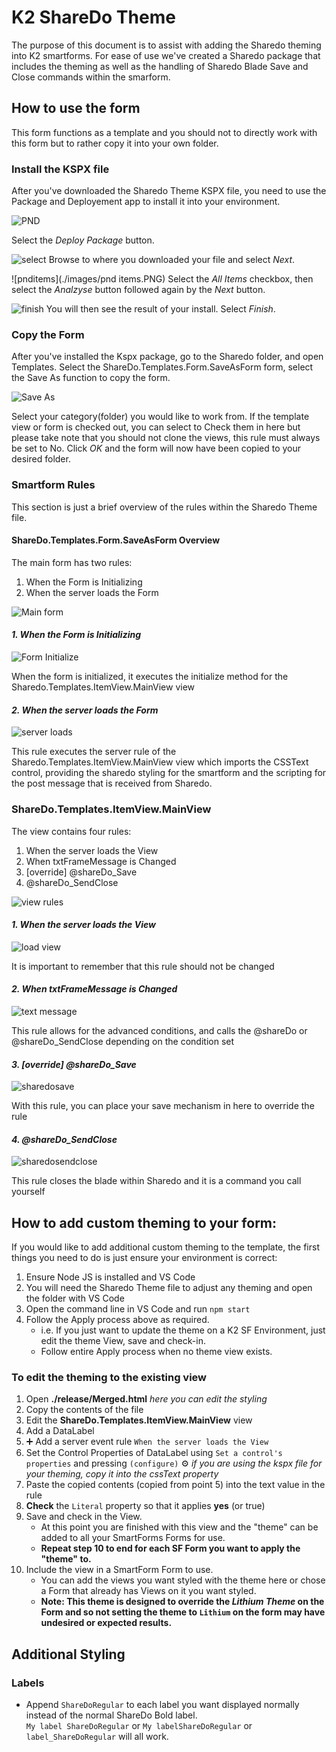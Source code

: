 # K2 ShareDo Theme

The purpose of this document is to assist with adding the Sharedo theming into K2 smartforms.
For ease of use we've created a Sharedo package that includes the theming as well as the handling of Sharedo Blade Save and Close commands within the smarform.

## How to use the form

This form functions as a template and you should not to directly work with this form but to rather copy it into your own folder.


### Install the KSPX file

After you've downloaded the Sharedo Theme KSPX file, you need to use the Package and Deployement app to install it into your environment.

![PND](./images/pnd.PNG)

Select the _Deploy Package_ button. 

![select](./images/selectpackage.PNG)
Browse to where you downloaded your file and select _Next_.

![pnditems](./images/pnd items.PNG)
Select the _All Items_ checkbox, then select the _Analzyse_ button followed again by the _Next_ button.

![finish](./images/pndfinish.PNG)
You will then see the result of your install. Select _Finish_.
 
### Copy the Form
After you've installed the Kspx package, go to the Sharedo folder, and open Templates. Select the ShareDo.Templates.Form.SaveAsForm form, select the Save As function to copy the form.

![Save As](./images/saveAs.PNG)

Select your category(folder) you would like to work from.
If the template view or form is checked out, you can select to Check them in here but please take note that you should not clone the views, this rule must always be set to No.
Click _OK_ and the form will now have been copied to your desired folder.

### Smartform Rules
This section is just a brief overview of the rules within the Sharedo Theme file.

#### ShareDo.Templates.Form.SaveAsForm Overview

The main form has two rules: 
1. When the Form is Initializing
2. When the server loads the Form

![Main form](./images/rulesOne.PNG)

#### _1. When the Form is Initializing_

![Form Initialize](./images/formInit.PNG)

When the form is initialized, it executes the initialize method for the Sharedo.Templates.ItemView.MainView view

#### _2. When the server loads the Form_
![server loads](./images/serverloadsForm.PNG)

This rule executes the server rule of the Sharedo.Templates.ItemView.MainView view which imports the CSSText control, providing the sharedo styling for the smartform and the scripting for the post message that is received from Sharedo.

### ShareDo.Templates.ItemView.MainView
The view contains four rules:
1. When the server loads the View
2. When txtFrameMessage is Changed
3. [override] @shareDo_Save
4. @shareDo_SendClose

![view rules](./images/viewRulesOverview.PNG)

#### _1. When the server loads the View_
![load view](./images/loadview.PNG)

It is important to remember that this rule should not be changed

#### _2. When txtFrameMessage is Changed_
![text message](./images/textFrame.PNG)

This rule allows for the advanced conditions, and calls the @shareDo or @shareDo_SendClose depending on the condition set

#### _3. [override] @shareDo_Save_
![sharedosave](./images/sharedoSave.PNG)

With this rule, you can place your save mechanism in here to override the rule

#### _4. @shareDo_SendClose_

![sharedosendclose](./images/sharedoSendClose.PNG)

This rule closes the blade within Sharedo and it is a command you call yourself

## How to add custom theming to your form:

If you would like to add additional custom theming to the template, the first things you need to do is just ensure your environment is correct:

1. Ensure Node JS is installed and VS Code
2. You will need the Sharedo Theme file to adjust any theming and open the folder with VS Code
3. Open the command line in VS Code and run `npm start`
4. Follow the Apply process above as required.
      - i.e. If you just want to update the theme on a K2 SF Environment, just edit the theme View, save and check-in.
      - Follow entire Apply process when no theme view exists.
      
### To edit the theming to the existing view

1. Open **./release/Merged.html**
   _here you can edit the styling_
2. Copy the contents of the file
3. Edit the **ShareDo.Templates.ItemView.MainView** view
4. Add a DataLabel
5. :heavy_plus_sign: Add a server event rule `When the server loads the View`
6. Set the Control Properties of DataLabel using `Set a control's properties` and pressing `(configure)` :gear: 
   _if you are using the kspx file for your theming, copy it into the cssText property_
7. Paste the copied contents (copied from point 5) into the text value in the rule
8. **Check** the `Literal` property so that it applies **yes** (or true)
9. Save and check in the View.
      - At this point you are finished with this view and the "theme" can be added to all your SmartForms Forms for use.
      - **Repeat step 10 to end for each SF Form you want to apply the "theme" to.**
10. Include the view in a SmartForm Form to use.
      - You can add the views you want styled with the theme here or chose a Form that already has Views on it you want styled.  
      - **Note: This theme is designed to override the *Lithium Theme* on the Form and so not setting the theme to `Lithium` on the form may have undesired or expected results.**
  
## Additional Styling
### Labels
  - Append `ShareDoRegular` to each label you want displayed normally instead of the normal ShareDo Bold label.  
    `My label ShareDoRegular` or `My labelShareDoRegular` or  `label_ShareDoRegular` will all work.

